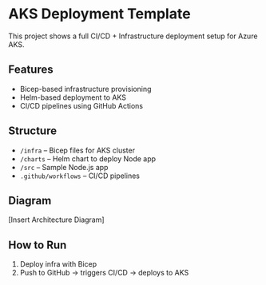 # AKS Deployment Template

This project shows a full CI/CD + Infrastructure deployment setup for Azure AKS.

## Features
- Bicep-based infrastructure provisioning
- Helm-based deployment to AKS
- CI/CD pipelines using GitHub Actions

## Structure
- `/infra` – Bicep files for AKS cluster
- `/charts` – Helm chart to deploy Node app
- `/src` – Sample Node.js app
- `.github/workflows` – CI/CD pipelines

## Diagram
[Insert Architecture Diagram]

## How to Run
1. Deploy infra with Bicep
2. Push to GitHub → triggers CI/CD → deploys to AKS
